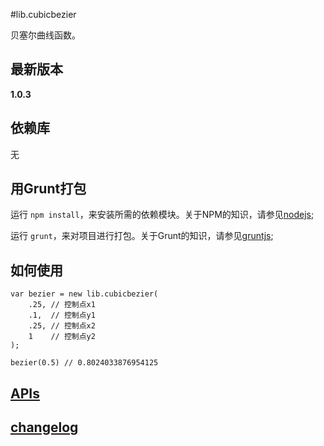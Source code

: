 #lib.cubicbezier

贝塞尔曲线函数。

## 最新版本

**1.0.3**

## 依赖库

无

## 用Grunt打包

运行 `npm install`，来安装所需的依赖模块。关于NPM的知识，请参见[nodejs](http://nodejs.org/);

运行 `grunt`，来对项目进行打包。关于Grunt的知识，请参见[gruntjs](http://gruntjs.com/);

## 如何使用

    var bezier = new lib.cubicbezier(
        .25, // 控制点x1
        .1,  // 控制点y1
        .25, // 控制点x2
        1    // 控制点y2
    );

    bezier(0.5) // 0.8024033876954125

## [APIs](http://gitlab.alibaba-inc.com/mtb/lib-cubicbezier/raw/master/api/index.html)

## [changelog](http://gitlab.alibaba-inc.com/mtb/lib-cubicbezier/blob/master/CHANGELOG.md)